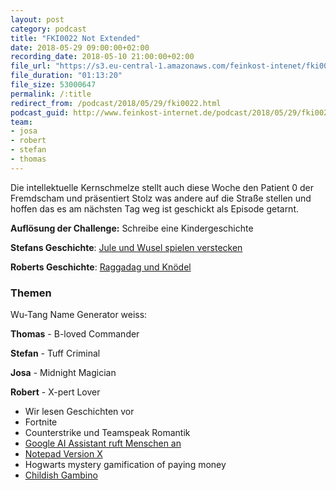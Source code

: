 ```yaml
---
layout: post
category: podcast
title: "FKI0022 Not Extended"
date: 2018-05-29 09:00:00+02:00
recording_date: 2018-05-10 21:00:00+02:00
file_url: "https://s3.eu-central-1.amazonaws.com/feinkost-intenet/fki0022.mp3"
file_duration: "01:13:20"
file_size: 53000647
permalink: /:title
redirect_from: /podcast/2018/05/29/fki0022.html
podcast_guid: http://www.feinkost-internet.de/podcast/2018/05/29/fki0022.html
team:
- josa
- robert
- stefan
- thomas
---
```


Die intellektuelle Kernschmelze stellt auch diese Woche den Patient 0 der Fremdscham und präsentiert Stolz was andere auf die Straße stellen und hoffen das es am nächsten Tag weg ist geschickt als Episode getarnt.

__Auflösung der Challenge:__ Schreibe eine Kindergeschichte

__Stefans Geschichte__: [Jule und Wusel spielen verstecken](/geschichte-jule-und-wusel-spielen-verstecken.html)

__Roberts Geschichte__: [Raggadag und Knödel](/geschichte-raggadag-und-knoedel.html)

### Themen
Wu-Tang Name Generator weiss:

__Thomas__ - B-loved Commander

__Stefan__ - Tuff Criminal

__Josa__ - Midnight Magician

__Robert__ - X-pert Lover

- Wir lesen Geschichten vor
- Fortnite
- Counterstrike und Teamspeak Romantik
- [Google AI Assistant ruft Menschen an](https://www.theguardian.com/technology/2018/may/08/google-duplex-assistant-phone-calls-robot-human)
- [Notepad Version X](https://www.heise.de/newsticker/meldung/Windows-10-Das-Notepad-lernt-den-Unix-Zeilenumbruch-n-4045944.html)
- Hogwarts mystery gamification of paying money
- [Childish Gambino](https://www.youtube.com/watch?v=VYOjWnS4cMY)
